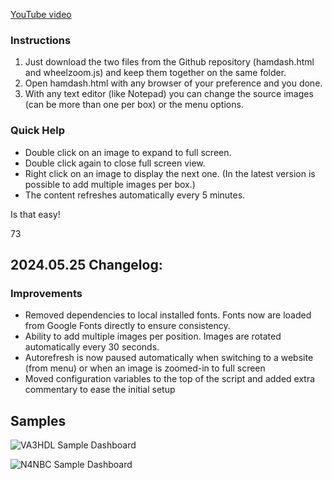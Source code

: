 [YouTube video](https://www.youtube.com/watch?v=sIdqMQTGNSc)

### Instructions
1. Just download the two files from the Github repository (hamdash.html and wheelzoom.js) and keep them together on the same folder.
2. Open hamdash.html with any browser of your preference and you done.
3. With any text editor (like Notepad) you can change the source images (can be more than one per box) or the menu options.

### Quick Help
* Double click on an image to expand to full screen.
* Double click again to close full screen view.
* Right click on an image to display the next one. (In the latest version is possible to add multiple images per box.)
* The content refreshes automatically every 5 minutes.

Is that easy!

73

## 2024.05.25 Changelog:
### Improvements

- Removed dependencies to local installed fonts. Fonts now are loaded from Google Fonts directly to ensure consistency.
- Ability to add multiple images per position. Images are rotated automatically every 30 seconds.
- Autorefresh is now paused automatically when switching to a website (from menu) or when an image is zoomed-in to full screen
- Moved configuration variables to the top of the script and added extra commentary to ease the initial setup

## Samples

![VA3HDL Sample Dashboard](https://github.com/VA3HDL/hamdashboard/blob/main/dashboard_sample.png?raw=true)

![N4NBC Sample Dashboard](https://github.com/VA3HDL/hamdashboard/blob/main/N4NBC-sample.jpg?raw=true)
